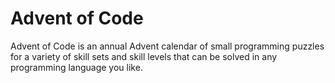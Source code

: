 # Advent of Code
Advent of Code is an annual Advent calendar of small programming puzzles for a variety of skill sets and skill levels that can be solved in any programming language you like.
